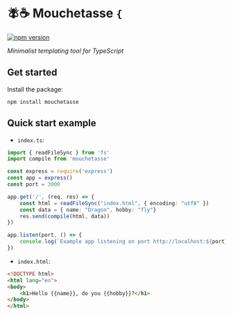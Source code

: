 # 🪰☕️ Mouchetasse `{`

[![npm version](https://badge.fury.io/js/mouchetasse.svg)](https://badge.fury.io/js/mouchetasse)

_Minimalist templating tool for TypeScript_

## Get started 

Install the package:

```
npm install mouchetasse
```

## Quick start example

- `index.ts`:

```ts
import { readFileSync } from 'fs'
import compile from 'mouchetasse'

const express = require('express')
const app = express()
const port = 3000

app.get('/', (req, res) => {
    const html = readFileSync("index.html", { encoding: "utf8" })
    const data = { name: "Dragon", hobby: "fly"}
    res.send(compile(html, data))
})

app.listen(port, () => {
    console.log(`Example app listening on port http://localhost:${port}`)
})
```

- `index.html`:

```html
<!DOCTYPE html>
<html lang="en">
<body>
    <h1>Hello {{name}}, do you {{hobby}}?</h1>
</body>
</html>
```